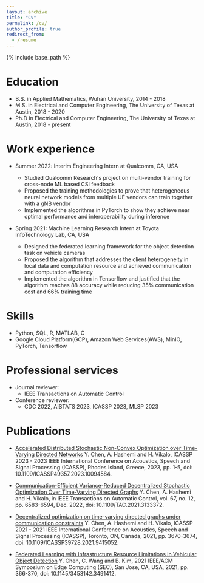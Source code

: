 ```yaml
---
layout: archive
title: "CV"
permalink: /cv/
author_profile: true
redirect_from:
  - /resume
---
```


{% include base_path %}

Education
======
* B.S. in Applied Mathematics, Wuhan University, 2014 - 2018
* M.S. in Electrical and Computer Engineering, The University of Texas at Austin, 2018 - 2020
* Ph.D in Electrical and Computer Engineering, The University of Texas at Austin, 2018 - present

Work experience
======
* Summer 2022: Interim Engineering Intern at Qualcomm, CA, USA
  * Studied Qualcomm Research's project on multi-vendor training for cross-node ML based CSI feedback
  * Proposed the training methodologies to prove that heterogeneous neural network models from multiple UE vendors can train together with a gNB vendor
  * Implemented the algorithms in PyTorch to show they achieve near optimal performance and interoperability during inference

* Spring 2021: Machine Learning Research Intern at Toyota InfoTechnology Lab, CA, USA
  * Designed the federated learning framework for the object detection task on vehicle cameras
  * Proposed the algorithm that addresses the client heterogeneity in local data and computation resource and achieved communication and computation efficiency
  * Implemented the algorithm in Tensorflow and justified that the algorithm reaches 88 accuracy while reducing 35% communication cost and 66% training time
  
Skills
======
* Python, SQL, R, MATLAB, C
* Google Cloud Platform(GCP), Amazon Web Services(AWS), MinIO, PyTorch, Tensorflow

Professional services
======
* Journal reviewer:
  * IEEE Transactions on Automatic Control
* Conference reviewer:
  * CDC 2022, AISTATS 2023, ICASSP 2023, MLSP 2023   

Publications
======
* [Accelerated Distributed Stochastic Non-Convex Optimization over Time-Varying Directed Networks](https://ieeexplore.ieee.org/abstract/document/10094584) Y. Chen, A. Hashemi and H. Vikalo, ICASSP 2023 - 2023 IEEE International Conference on Acoustics, Speech and Signal Processing (ICASSP), Rhodes Island, Greece, 2023, pp. 1-5, doi: 10.1109/ICASSP49357.2023.10094584.

* [Communication-Efficient Variance-Reduced Decentralized Stochastic Optimization Over Time-Varying Directed Graphs](https://ieeexplore.ieee.org/abstract/document/9640474) Y. Chen, A. Hashemi and H. Vikalo, in IEEE Transactions on Automatic Control, vol. 67, no. 12, pp. 6583-6594, Dec. 2022, doi: 10.1109/TAC.2021.3133372.
 
* [Decentralized optimization on time-varying directed graphs under communication constraints](https://ieeexplore.ieee.org/abstract/document/9415052) Y. Chen, A. Hashemi and H. Vikalo, ICASSP 2021 - 2021 IEEE International Conference on Acoustics, Speech and Signal Processing (ICASSP), Toronto, ON, Canada, 2021, pp. 3670-3674, doi: 10.1109/ICASSP39728.2021.9415052.
 
* [Federated Learning with Infrastructure Resource Limitations in Vehicular Object Detection](https://ieeexplore.ieee.org/abstract/document/9708936) Y. Chen, C. Wang and B. Kim, 2021 IEEE/ACM Symposium on Edge Computing (SEC), San Jose, CA, USA, 2021, pp. 366-370, doi: 10.1145/3453142.3491412.

  
